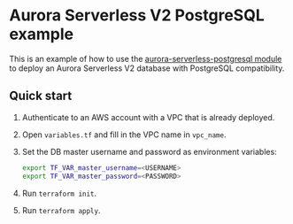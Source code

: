 # Aurora Serverless V2 PostgreSQL example

This is an example of how to use the
[aurora-serverless-postgresql module](/modules/data-stores/aurora-serverless-postgresql) to deploy an Aurora Serverless
V2 database with PostgreSQL compatibility.

## Quick start

1. Authenticate to an AWS account with a VPC that is already deployed.
2. Open `variables.tf` and fill in the VPC name in `vpc_name`.
3. Set the DB master username and password as environment variables:

    ```bash
    export TF_VAR_master_username=<USERNAME> 
    export TF_VAR_master_password=<PASSWORD> 
    ```
5. Run `terraform init`.
6. Run `terraform apply`.
